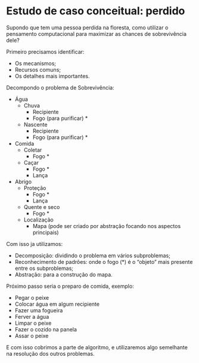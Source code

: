 # Estudo de caso conceitual: perdido

Supondo que tem uma pessoa perdida na floresta, como utilizar o pensamento computacional para maximizar as chances de sobrevivência dele?

Primeiro precisamos identificar:

- Os mecanismos;
- Recursos comuns;
- Os detalhes mais importantes.

Decompondo o problema de Sobrevivência:

- Água
    - Chuva
        - Recipiente
        - Fogo (para purificar) *
    - Nascente
        - Recipiente
        - Fogo (para purificar) *
- Comida
    - Coletar
        - Fogo *
    - Caçar
        - Fogo *
        - Lança
- Abrigo
    - Proteção
        - Fogo *
        - Lança
    - Quente e seco
        - Fogo *
    - Localização
        - Mapa (pode ser criado por abstração focando nos aspectos principais)

Com isso ja utilizamos:

- Decomposição: dividindo o problema em vários subproblemas;
- Reconhecimento de padrões: onde o fogo (*) é o “objeto” mais presente entre os subproblemas;
- Abstração: para a construção do mapa.

Próximo passo seria o preparo de comida, exemplo:

- Pegar o peixe
- Colocar água em algum recipiente
- Fazer uma fogueira
- Ferver a água
- Limpar o peixe
- Fazer o cozido na panela
- Assar o peixe

E com isso cobrimos a parte de algoritmo, e utilizaremos algo semelhante na resolução dos outros problemas.
